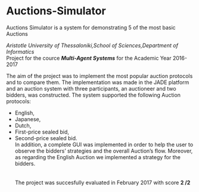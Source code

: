 # Auctions-Simulator
Auctions Simulator is a system for demonstrating 5 of the most basic Auctions 

<i> Aristotle University of Thessaloniki,School of Sciences,Department of Informatics</i>
<br>Project for the cource <b><i>Multi-Agent Systems</b></i> for the Academic Year 2016-2017

The aim of the project was to implement the most popular auction protocols and to compare them. The implementation was made in the JADE platform and an auction system with three participants, an auctioneer and two bidders, was constructed. The system supported the following Auction protocols:
-	English,
- Japanese,
-	Dutch,
-	First-price sealed bid,
- Second-price sealed bid.<br>
In addition, a complete GUI was implemented in order to help the user to observe the bidders’ strategies and the overall Auction’s flow. Moreover, as regarding the English Auction we implemented a strategy for the bidders.
 <br><br><br> The project was succesfully evaluated in February 2017 with score <b>2 /2</b>
